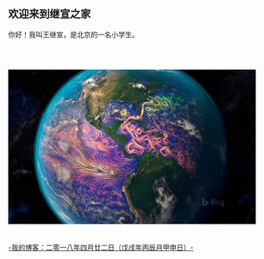 ## 欢迎来到继宣之家

你好！我叫王继宣，是北京的一名小学生。

<br/><br/>


![Image](./BingWallpaper-2018-04-21.jpg  )
<br/><br/><br/>
[-我的博客：二零一八年四月廿二日（戊戌年丙辰月甲申日）-](./2018-04-22-blog.md)
